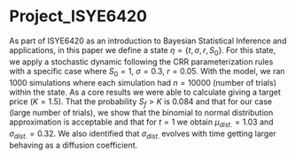 # Project_ISYE6420
As part of ISYE6420 as an introduction to Bayesian Statistical Inference and applications, in this paper we define a state $\eta = \left\{ t,\sigma,r,S_{0} \right\}$. For this state, we apply a stochastic dynamic following the CRR parameterization rules with a specific case where $S_{0}=1$,  $\sigma=0.3$, $r=0.05$. With the model, we ran 1000 simulations where each simulation had $n=10000$ (number of trials) within the state.  As a core results we were able to calculate giving a target price ($K= 1.5$). That the probability $S_{f}> K$ is 0.084 and that for our case (large number of trials), we show that the binomial to normal distribution approximation is acceptable and that for $t=1$ we obtain $\mu_{dist.}=1.03$ and $\sigma_{dist.} = 0.32$. We also identified that $\sigma_{dist.}$ evolves with time getting larger behaving as a diffusion coefficient. 
